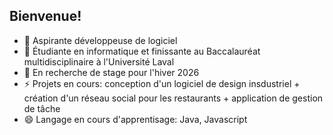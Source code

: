 ## Bienvenue!

- 🔭 Aspirante développeuse de logiciel 
- 🌱 Étudiante en informatique et finissante au Baccalauréat multidisciplinaire à l'Université Laval
- 🤔 En recherche de stage pour l'hiver 2026
- ⚡ Projets en cours: conception d'un logiciel de design insdustriel + création d'un réseau social pour les restaurants + application de gestion de tâche
- 😄 Langage en cours d'apprentisage: Java, Javascript

